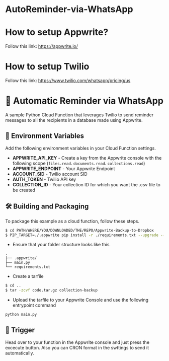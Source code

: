 # AutoReminder-via-WhatsApp

# How to setup Appwrite?
Follow this link: https://appwrite.io/

# How to setup Twilio 
Follow this link: https://www.twilio.com/whatsapp/pricing/us

# 📁 Automatic Reminder via WhatsApp
A sample Python Cloud Function that leverages Twilio to send reminder messages to all the recipients in a database made using Appwrite.

## 📝 Environment Variables
Add the following environment variables in your Cloud Function settings.

* **APPWRITE_API_KEY** - Create a key from the Appwrite console with the following scope (`files.read`. `documents.read`. `collections.read`)
* **APPWRITE_ENDPOINT** - Your Appwrite Endpoint
* **ACCOUNT_SID** - Twilio account SID
* **AUTH_TOKEN** - Twilio API  key
* **COLLECTION_ID** - Your collection ID for which you want the .csv file to be created

## 🛠 Building and Packaging

To package this example as a cloud function, follow these steps.

```bash
$ cd PATH/WHERE/YOU/DOWNLOADED/THE/REPO/Appwrite-Backup-to-Dropbox  
$ PIP_TARGET=./.appwrite pip install -r ./requirements.txt --upgrade --ignore-installed
```

* Ensure that your folder structure looks like this 
```
.
├── .appwrite/
├── main.py
└── requirements.txt
```

* Create a tarfile

```bash
$ cd ..
$ tar -zcvf code.tar.gz collection-backup
```

* Upload the tarfile to your Appwrite Console and use the following entrypoint command

```bash
python main.py
```

## 🎯 Trigger

Head over to your function in the Appwrite console and just press the excecute button.
Also you can CRON format in the swttings to send it automatically. 
